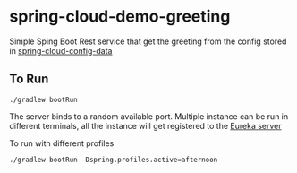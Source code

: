# spring-cloud-demo-greeting
Simple Sping Boot Rest service that get the greeting from the config stored in [spring-cloud-config-data](https://github.com/hemanshupatira/spring-cloud-config-data)

## To Run
```
./gradlew bootRun
```

The server binds to a random available port. Multiple instance can be run in different terminals, all the instance will get registered to the [Eureka server](https://github.com/hemanshupatira/spring-eureka-server-demo)

To run with different profiles
```
./gradlew bootRun -Dspring.profiles.active=afternoon
```
